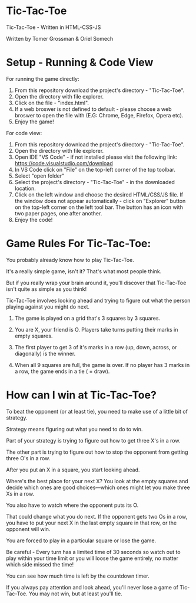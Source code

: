 # Tic-Tac-Toe
Tic-Tac-Toe - Written in HTML-CSS-JS

Written by Tomer Grossman & Oriel Somech

# Setup - Running & Code View

For running the game directly:

1. From this repository download the project's directory - "Tic-Tac-Toe".
2. Open the directory with file explorer.
3. Click on the file - "index.html".
4. If a web broswer is not defined to default - please choose a web broswer to open the file with (E.G: Chrome, Edge, Firefox, Opera etc).
5. Enjoy the game!

For code view:
1. From this repository download the project's directory - "Tic-Tac-Toe".
2. Open the directory with file explorer.
3. Open IDE "VS Code" - if not installed please visit the following link: https://code.visualstudio.com/download
4. In VS Code click on "File" on the top-left corner of the top toolbar.
5. Select "open folder"
6. Select the project's directory - "Tic-Tac-Toe" - in the downloaded location.
7. Click on the left window and choose the desired HTML/CSS/JS file. If the window does not appear automatically - click on "Explorer" button on the top-left corner on the left tool bar. The button has an icon with two paper pages, one after another.
8. Enjoy the code!

# Game Rules For Tic-Tac-Toe:

You probably already know how to play Tic-Tac-Toe. 

It's a really simple game, isn't it? That's what most people think. 

But if you really wrap your brain around it, you'll discover that Tic-Tac-Toe isn't quite as simple as you think!

Tic-Tac-Toe involves looking ahead and trying to figure out what the person playing against you might do next.

1. The game is played on a grid that's 3 squares by 3 squares.

2. You are X, your friend is O. Players take turns putting their marks in empty squares.

3. The first player to get 3 of it's marks in a row (up, down, across, or diagonally) is the winner.

4. When all 9 squares are full, the game is over. 
   If no player has 3 marks in a row, the game ends in a tie ( = draw).

		
# How can I win at Tic-Tac-Toe?
To beat the opponent (or at least tie), you need to make use of a little bit of strategy. 

Strategy means figuring out what you need to do to win.

Part of your strategy is trying to figure out how to get three X's in a row. 

The other part is trying to figure out how to stop the opponent from getting three O's in a row.

After you put an X in a square, you start looking ahead. 

Where's the best place for your next X? You look at the empty squares and decide which ones are good choices—which ones might let you make three Xs in a row.

You also have to watch where the opponent puts its O. 

That could change what you do next. If the opponent gets two Os in a row, you have to put your next X in the last empty square in that row, or the opponent will win. 

You are forced to play in a particular square or lose the game.

Be careful - Every turn has a limited time of 30 seconds so watch out to play within your time limit or you will loose the game entirely, no matter which side missed the time! 

You can see how much time is left by the countdown timer.

If you always pay attention and look ahead, you'll never lose a game of Tic-Tac-Toe. You may not win, but at least you'll tie.
